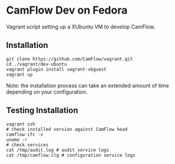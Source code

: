 # CamFlow Dev on Fedora

Vagrant script setting up a XUbuntu VM to develop CamFlow.

## Installation

```
git clone https://github.com/CamFlow/vagrant.git
cd ./vagrant/dev-ubuntu
vagrant plugin install vagrant-vbguest
vagrant up
```

Note: the installation process can take an extended amount of time depending on
your configuration.

## Testing Installation

``` shell
vagrant ssh
# check installed version against CamFlow head
camflow-ifc -v
uname -r
# check services
cat /tmp/audit.log # audit service logs
cat /tmp/camflow.clg # configuration service logs
```
